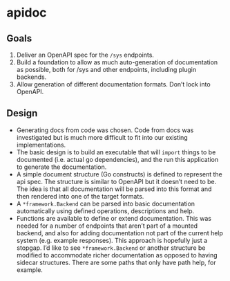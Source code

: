 # apidoc

## Goals
1. Deliver an OpenAPI spec for the `/sys` endpoints.
2. Build a foundation to allow as much auto-generation of documentation as possible, both for /sys and other endpoints, including plugin backends.
3. Allow generation of different documentation formats. Don’t lock into OpenAPI.


## Design
* Generating docs from code was chosen. Code from docs was investigated but is much more difficult to fit into our existing implementations.
* The basic design is to build an executable that will `import` things to be documented (i.e. actual go dependencies), and the run this application to generate the documentation.
* A simple document structure (Go constructs) is defined to represent the api spec. The structure is similar to OpenAPI but it doesn’t need to be. The idea is that all documentation will be parsed into this format and then rendered into one of the target formats.
* A `*framework.Backend` can be parsed into basic documentation automatically using defined operations, descriptions and help.
* Functions are available to define or extend documentation. This was needed for a number of endpoints that aren’t part of a mounted backend, and also for adding documentation not part of the current help system (e.g. example responses). This approach is hopefully just a stopgap. I’d like to see `*framework.Backend` or another structure be modified to accommodate richer documentation as opposed to having sidecar structures.
There are some paths that only have path help, for example.

